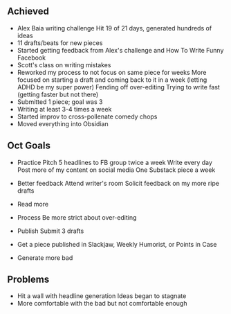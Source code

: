 ## Achieved
- Alex Baia writing challenge
	Hit 19 of 21 days, generated hundreds of ideas
- 11 drafts/beats for new pieces
- Started getting feedback from Alex's challenge and How To Write Funny Facebook
- Scott's class on writing mistakes
- Reworked my process to not focus on same piece for weeks
	More focused on starting a draft and coming back to it in a week (letting ADHD be my super power)
	Fending off over-editing 
	Trying to write fast (getting faster but not there)
- Submitted 1 piece; goal was 3
- Writing at least 3-4 times a week 
- Started improv to cross-pollenate comedy chops 
- Moved everything into Obsidian

## Oct Goals
- Practice
	Pitch 5 headlines to FB group twice a week 
	Write every day
	Post more of my content on social media
		One Substack piece a week
- Better feedback
	Attend writer's room
	Solicit feedback on my more ripe drafts
- Read more
- Process
	Be more strict about over-editing
	
- Publish
	Submit 3 drafts 
- Get a piece published in Slackjaw, Weekly Humorist, or Points in Case
- Generate more bad

## Problems
- Hit a wall with headline generation
	Ideas began to stagnate
- More comfortable with the bad but not comfortable enough